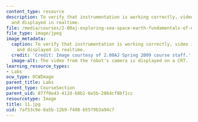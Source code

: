 ```yaml
---
content_type: resource
description: To verify that instrumentation is working correctly, video is transmitted
  and displayed in realtime.
file: /media/courses/2-00aj-exploring-sea-space-earth-fundamentals-of-engineering-design-spring-2009/7af53c0e8a5b12b9f408b5579b3a94c7_11.jpg
file_type: image/jpeg
image_metadata:
  caption: To verify that instrumentation is working correctly, video is transmitted
    and displayed in realtime.
  credit: 'Credit: Image courtesy of 2.00AJ Spring 2009 course staff.'
  image-alt: The video from the robot's camera is displayed on a CRT.
learning_resource_types:
- Labs
ocw_type: OCWImage
parent_title: Labs
parent_type: CourseSection
parent_uid: 877f0e43-412d-b8b1-6e5b-2864cf8bf1cc
resourcetype: Image
title: 11.jpg
uid: 7af53c0e-8a5b-12b9-f408-b5579b3a94c7
---
```

